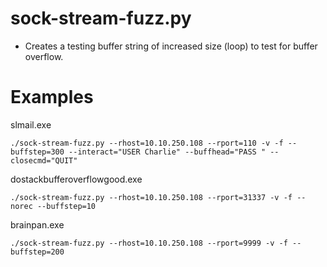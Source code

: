 # sock-stream-fuzz.py

* Creates a testing buffer string of increased size (loop) to test for buffer overflow.

# Examples

slmail.exe
```
./sock-stream-fuzz.py --rhost=10.10.250.108 --rport=110 -v -f --buffstep=300 --interact="USER Charlie" --buffhead="PASS " --closecmd="QUIT"
```

dostackbufferoverflowgood.exe
```
./sock-stream-fuzz.py --rhost=10.10.250.108 --rport=31337 -v -f --norec --buffstep=10
```

brainpan.exe
```
./sock-stream-fuzz.py --rhost=10.10.250.108 --rport=9999 -v -f --buffstep=200
```
